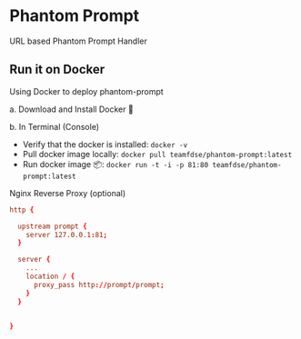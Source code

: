 # Phantom Prompt

URL based Phantom Prompt Handler


## Run it on Docker

Using Docker to deploy phantom-prompt

a. Download and Install Docker 🐳

b. In Terminal (Console)

- Verify that the docker is installed: `docker -v`
- Pull docker image locally: `docker pull teamfdse/phantom-prompt:latest`
- Run docker image 📦: `docker run -t -i -p 81:80 teamfdse/phantom-prompt:latest`



Nginx Reverse Proxy (optional)

```conf
http {

  upstream prompt {
    server 127.0.0.1:81;
  }

  server {
    ...
    location / {
      proxy_pass http://prompt/prompt;
    }
  }


}
```
